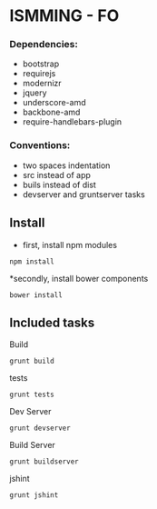 ISMMING - FO
=====================

### Dependencies:

* bootstrap
* requirejs
* modernizr
* jquery
* underscore-amd
* backbone-amd
* require-handlebars-plugin

### Conventions:

* two spaces indentation
* src instead of app
* buils instead of dist
* devserver and gruntserver tasks

## Install

* first, install npm modules 
```
npm install
```

*secondly, install bower components
```
bower install
```

## Included tasks

Build
```
grunt build
```

tests
```
grunt tests
```

Dev Server
```
grunt devserver
```

Build Server
```
grunt buildserver
```

jshint
```
grunt jshint
```

